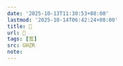 ```yaml
---
date: '2025-10-13T11:30:53+08:00'
lastmod: '2025-10-14T06:42:24+08:00'
title: 󰧟
url: 󰧟
tags: [䇘]
src: GHZR
note:
---
```

